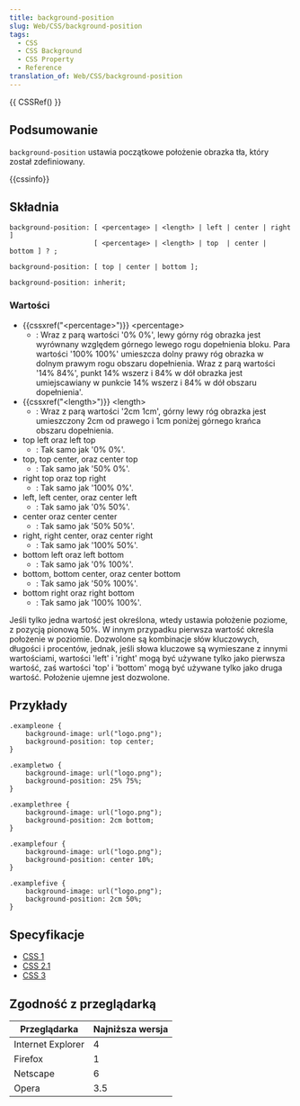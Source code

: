 ```yaml
---
title: background-position
slug: Web/CSS/background-position
tags:
  - CSS
  - CSS Background
  - CSS Property
  - Reference
translation_of: Web/CSS/background-position
---
```

{{ CSSRef() }}

## Podsumowanie

`background-position` ustawia początkowe położenie obrazka tła, który został zdefiniowany.

{{cssinfo}}

## Składnia

    background-position: [ <percentage> | <length> | left | center | right  ]
                         [ <percentage> | <length> | top  | center | bottom ] ? ;

<!---->

    background-position: [ top | center | bottom ];

<!---->

    background-position: inherit;

### Wartości

- {{cssxref("&lt;percentage&gt;")}} \<percentage>
  - : Wraz z parą wartości '0% 0%', lewy górny róg obrazka jest wyrównany względem górnego lewego rogu dopełnienia bloku. Para wartości '100% 100%' umieszcza dolny prawy róg obrazka w dolnym prawym rogu obszaru dopełnienia. Wraz z parą wartości '14% 84%', punkt 14% wszerz i 84% w dół obrazka jest umiejscawiany w punkcie 14% wszerz i 84% w dół obszaru dopełnienia'.
- {{cssxref("&lt;length&gt;")}} \<length>
  - : Wraz z parą wartości '2cm 1cm', górny lewy róg obrazka jest umieszczony 2cm od prawego i 1cm poniżej górnego krańca obszaru dopełnienia.
- top left oraz left top
  - : Tak samo jak '0% 0%'.
- top, top center, oraz center top
  - : Tak samo jak '50% 0%'.
- right top oraz top right
  - : Tak samo jak '100% 0%'.
- left, left center, oraz center left
  - : Tak samo jak '0% 50%'.
- center oraz center center
  - : Tak samo jak '50% 50%'.
- right, right center, oraz center right
  - : Tak samo jak '100% 50%'.
- bottom left oraz left bottom
  - : Tak samo jak '0% 100%'.
- bottom, bottom center, oraz center bottom
  - : Tak samo jak '50% 100%'.
- bottom right oraz right bottom
  - : Tak samo jak '100% 100%'.

Jeśli tylko jedna wartość jest określona, wtedy ustawia położenie poziome, z pozycją pionową 50%. W innym przypadku pierwsza wartość określa położenie w poziomie. Dozwolone są kombinacje słów kluczowych, długości i procentów, jednak, jeśli słowa kluczowe są wymieszane z innymi wartościami, wartości 'left' i 'right' mogą być używane tylko jako pierwsza wartość, zaś wartości 'top' i 'bottom' mogą być używane tylko jako druga wartość. Położenie ujemne jest dozwolone.

## Przykłady

    .exampleone {
    	background-image: url("logo.png");
    	background-position: top center;
    }

    .exampletwo {
    	background-image: url("logo.png");
    	background-position: 25% 75%;
    }

    .examplethree {
    	background-image: url("logo.png");
    	background-position: 2cm bottom;
    }

    .examplefour {
    	background-image: url("logo.png");
    	background-position: center 10%;
    }

    .examplefive {
    	background-image: url("logo.png");
    	background-position: 2cm 50%;
    }

## Specyfikacje

- [CSS 1](http://www.w3.org/TR/CSS1#background-position)
- [CSS 2.1](http://www.w3.org/TR/CSS21/colors.html#propdef-background-position)
- [CSS 3](http://www.w3.org/TR/2005/WD-css3-background-20050216/#background-position)

## Zgodność z przeglądarką

| Przeglądarka      | Najniższa wersja |
| ----------------- | ---------------- |
| Internet Explorer | 4                |
| Firefox           | 1                |
| Netscape          | 6                |
| Opera             | 3.5              |
